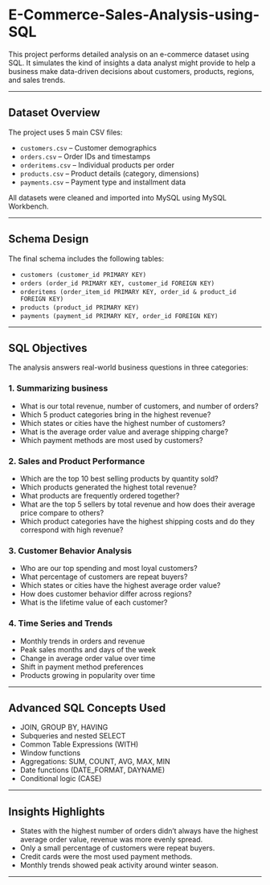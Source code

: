 # E-Commerce-Sales-Analysis-using-SQL

This project performs detailed analysis on an e-commerce dataset using SQL. It simulates the kind of insights a data analyst might provide to help a business make data-driven decisions about customers, products, regions, and sales trends.

---

## Dataset Overview

The project uses 5 main CSV files:

- `customers.csv` – Customer demographics
- `orders.csv` – Order IDs and timestamps
- `orderitems.csv` – Individual products per order
- `products.csv` – Product details (category, dimensions)
- `payments.csv` – Payment type and installment data

All datasets were cleaned and imported into MySQL using MySQL Workbench.

---

## Schema Design

The final schema includes the following tables:

- `customers (customer_id PRIMARY KEY)`
- `orders (order_id PRIMARY KEY, customer_id FOREIGN KEY)`
- `orderitems (order_item_id PRIMARY KEY, order_id & product_id FOREIGN KEY)`
- `products (product_id PRIMARY KEY)`
- `payments (payment_id PRIMARY KEY, order_id FOREIGN KEY)`

---

## SQL Objectives

The analysis answers real-world business questions in three categories:

### 1. Summarizing business

- What is our total revenue, number of customers, and number of orders?
- Which 5 product categories bring in the highest revenue?
- Which states or cities have the highest  number of customers?
- What is the average order value and average shipping charge?
- Which payment methods are most used by customers?

### 2. Sales and Product Performance

- Which are the top 10 best selling products by quantity sold?
- Which products generated the highest total revenue?
- What products are frequently ordered together?
- What are the top 5 sellers by total revenue and how does their average price compare to others?
- Which product categories have the highest shipping costs and do they correspond with high revenue?

### 3. Customer Behavior Analysis

- Who are our top spending and most loyal customers?
- What percentage of customers are repeat buyers?
- Which states or cities have the highest average order value?
- How does customer behavior differ across regions?
- What is the lifetime value of each customer?

### 4. Time Series and Trends

- Monthly trends in orders and revenue
- Peak sales months and days of the week
- Change in average order value over time
- Shift in payment method preferences
- Products growing in popularity over time

---

## Advanced SQL Concepts Used

- JOIN, GROUP BY, HAVING
- Subqueries and nested SELECT
- Common Table Expressions (WITH)
- Window functions
- Aggregations: SUM, COUNT, AVG, MAX, MIN
- Date functions (DATE_FORMAT, DAYNAME)
- Conditional logic (CASE)

---

## Insights Highlights

- States with the highest number of orders didn’t always have the highest average order value, revenue was more evenly spread.
- Only a small percentage of customers were repeat buyers.
- Credit cards were the most used payment methods.
- Monthly trends showed peak activity around winter season.

---

